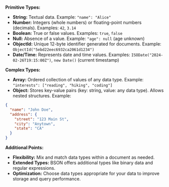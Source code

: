 
**Primitive Types:**

* **String:** Textual data. Example: `"name": "Alice"`
* **Number:** Integers (whole numbers) or floating-point numbers (decimals). Examples: `42`, `3.14`
* **Boolean:** True or false values. Examples: `true`, `false`
* **Null:** Absence of a value. Example: `"age": null` (age unknown)
* **ObjectId:** Unique 12-byte identifier generated for documents. Example: `ObjectId("5ebd22eec6932ca2061d1234")`
* **Date/Time:** Represents date and time values. Examples: `ISODate("2024-02-26T19:15:00Z")`, `new Date()` (current timestamp)

**Complex Types:**

* **Array:** Ordered collection of values of any data type. Example: `"interests": ["reading", "hiking", "coding"]`
* **Object:** Stores key-value pairs (key: string, value: any data type). Allows nested structures. Example:

```json
{
  "name": "John Doe",
  "address": {
    "street": "123 Main St",
    "city": "Anytown",
    "state": "CA"
  }
}
```

**Additional Points:**

* **Flexibility:** Mix and match data types within a document as needed.
* **Extended Types:** BSON offers additional types like binary data and regular expressions.
* **Optimization:** Choose data types appropriate for your data to improve storage and query performance.


